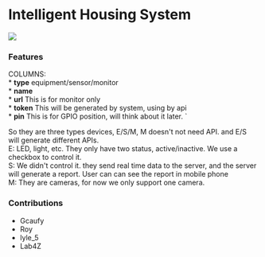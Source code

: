 # Intelligent Housing System


![](https://dn-coding-net-production-file.qbox.me/3d1ce883-756a-479b-9b14-94bd19e8a83a.png?imageView2/2/w/1440/h/0&e=1446102453&token=goE9CtaiT5YaIP6ZQ1nAafd_C1Z_H2gVP8AwuC-5:dx-MZKCct_DWr-WKzCejLBfltQ8=)

### Features

COLUMNS:				
	* **type**	equipment/sensor/monitor		
	* **name**			
	* **url**	This is for monitor only		
	* **token**	This will be generated by system, using by api		
	* **pin**	This is for GPIO position, will think about it later.	`	

So they are three types devices, E/S/M, M doesn't not need API. and E/S will generate different APIs.				
E: LED, light, etc. They only have two status, active/inactive. We use a checkbox to control it.				
S: We didn't control it. they send real time data to the server, and the server will generate a report. User can can see the report in mobile phone				
M: They are cameras, for now we only support one camera.				


### Contributions

* Gcaufy
* Roy
* lyle_5
* Lab4Z
